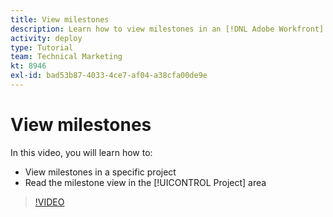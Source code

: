 ```yaml
---
title: View milestones
description: Learn how to view milestones in an [!DNL Adobe Workfront] project, plus use the milestone view in the [!UICONTROL Project] area.
activity: deploy
type: Tutorial
team: Technical Marketing
kt: 8946
exl-id: bad53b87-4033-4ce7-af04-a38cfa00de9e
---
```

# View milestones

In this video, you will learn how to:

* View milestones in a specific project
* Read the milestone view in the [!UICONTROL Project] area

>[!VIDEO](https://video.tv.adobe.com/v/335206/?quality=12)
